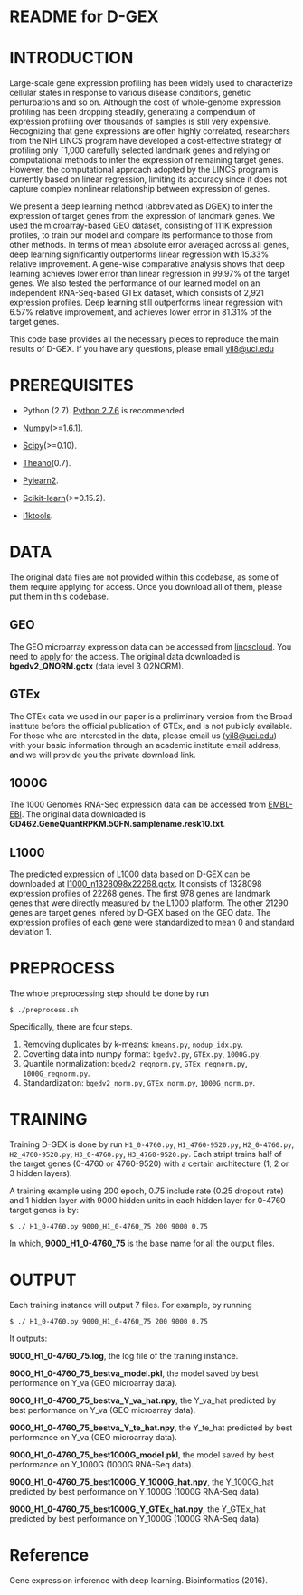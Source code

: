 README for D-GEX
================

INTRODUCTION
============

Large-scale gene expression profiling has been widely
used to characterize cellular states in response to various disease
conditions, genetic perturbations and so on. Although the cost
of whole-genome expression profiling has been dropping steadily,
generating a compendium of expression profiling over thousands of
samples is still very expensive. Recognizing that gene expressions
are often highly correlated, researchers from the NIH LINCS program
have developed a cost-effective strategy of profiling only ˜1,000
carefully selected landmark genes and relying on computational
methods to infer the expression of remaining target genes. However,
the computational approach adopted by the LINCS program is
currently based on linear regression, limiting its accuracy since it
does not capture complex nonlinear relationship between expression
of genes.

We present a deep learning method (abbreviated as DGEX)
to infer the expression of target genes from the expression
of landmark genes. We used the microarray-based GEO dataset,
consisting of 111K expression profiles, to train our model and
compare its performance to those from other methods. In terms
of mean absolute error averaged across all genes, deep learning
significantly outperforms linear regression with 15.33% relative
improvement. A gene-wise comparative analysis shows that deep
learning achieves lower error than linear regression in 99.97% of the
target genes. We also tested the performance of our learned model
on an independent RNA-Seq-based GTEx dataset, which consists
of 2,921 expression profiles. Deep learning still outperforms linear
regression with 6.57% relative improvement, and achieves lower error
in 81.31% of the target genes.


This code base provides all
the necessary pieces to reproduce the main results of D-GEX. If you have any 
questions, please email yil8@uci.edu







PREREQUISITES
=============
* Python (2.7). [Python 2.7.6](http://www.python.org/download/releases/2.7.6/) is recommended.

* [Numpy](http://www.numpy.org/)(>=1.6.1). 

* [Scipy](http://www.scipy.org/)(>=0.10). 

* [Theano](http://deeplearning.net/software/theano/)(0.7).

* [Pylearn2](https://github.com/lisa-lab/pylearn2).

* [Scikit-learn](http://scikit-learn.org/stable/)(>=0.15.2).

* [l1ktools](https://github.com/cmap/l1ktools).






DATA
====
The original data files are not provided within this codebase, as some of them require applying for access. Once you download all of them, please put them in this codebase.

GEO
---
The GEO microarray expression data can be accessed from [lincscloud](http://www.lincscloud.org/l1000/). You need to [apply](https://docs.google.com/forms/d/1j6Vb_s4FrDodxoS3IDZsHWoVNrOnKNQbqwbwcW2a208/viewform) for the access. The original data downloaded is **bgedv2_QNORM.gctx** (data level 3 Q2NORM).


GTEx
----
The GTEx data we used in our paper is a preliminary version from the Broad institute before the official publication of GTEx, and is not publicly available. For those who are interested in the data, please email us (yil8@uci.edu) with your basic information through an academic institute email address, and we will provide you the private download link.

1000G
-----
The 1000 Genomes RNA-Seq expression data can be accessed from [EMBL-EBI](http://www.ebi.ac.uk/arrayexpress/experiments/E-GEUV-1/files/analysis_results/?ref=E-GEUV-1). The original data downloaded is **GD462.GeneQuantRPKM.50FN.samplename.resk10.txt**.

L1000
-----
The predicted expression of L1000 data based on D-GEX can be downloaded at [l1000_n1328098x22268.gctx](https://cbcl.ics.uci.edu/public_data/D-GEX/l1000_n1328098x22268.gctx). It consists of 1328098 expression profiles of 22268 genes. The first 978 genes are landmark genes that were directly measured by the L1000 platform. The other 21290 genes are target genes infered by D-GEX based on the GEO data. The expression profiles of each gene were standardized to mean 0 and standard deviation 1.








PREPROCESS
==========
The whole preprocessing step should be done by run
```
$ ./preprocess.sh
```

Specifically, there are four steps.

1. Removing duplicates by k-means: `kmeans.py`, `nodup_idx.py`.
2. Coverting data into numpy format: `bgedv2.py`, `GTEx.py`, `1000G.py`.
3. Quantile normalization: `bgedv2_reqnorm.py`, `GTEx_reqnorm.py`, `1000G_reqnorm.py`.
4. Standardization: `bgedv2_norm.py`, `GTEx_norm.py`, `1000G_norm.py`.





TRAINING
========
Training D-GEX is done by run `H1_0-4760.py`, `H1_4760-9520.py`, `H2_0-4760.py`, `H2_4760-9520.py`, `H3_0-4760.py`, `H3_4760-9520.py`. Each stript trains half of the target genes (0-4760 or 4760-9520) with a certain architecture (1, 2 or 3 hidden layers).

A training example using 200 epoch, 0.75 include rate (0.25 dropout rate) and 1 hidden layer with 9000 hidden units in each hidden layer for 0-4760 target genes is by:
```
$ ./ H1_0-4760.py 9000_H1_0-4760_75 200 9000 0.75
```
In which, **9000_H1_0-4760_75** is the base name for all the output files.






OUTPUT
======
Each training instance will output 7 files. For example, by running 
```
$ ./ H1_0-4760.py 9000_H1_0-4760_75 200 9000 0.75
```
It outputs:

**9000_H1_0-4760_75.log**, the log file of the training instance.

**9000_H1_0-4760_75_bestva_model.pkl**, the model saved by best performance on Y_va (GEO microarray data).

**9000_H1_0-4760_75_bestva_Y_va_hat.npy**, the Y_va_hat predicted by best performance on Y_va (GEO microarray data).

**9000_H1_0-4760_75_bestva_Y_te_hat.npy**, the Y_te_hat predicted by best performance on Y_va (GEO microarray data).

**9000_H1_0-4760_75_best1000G_model.pkl**, the model saved by best performance on Y_1000G (1000G RNA-Seq data).

**9000_H1_0-4760_75_best1000G_Y_1000G_hat.npy**, the Y_1000G_hat predicted by best performance on Y_1000G (1000G RNA-Seq data).

**9000_H1_0-4760_75_best1000G_Y_GTEx_hat.npy**, the Y_GTEx_hat predicted by best performance on Y_1000G (1000G RNA-Seq data).


Reference
=========
Gene expression inference with deep learning. Bioinformatics (2016).

